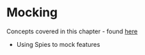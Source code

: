 # Mocking

Concepts covered in this chapter - found [here](https://quii.gitbook.io/learn-go-with-tests/go-fundamentals/mocking)

- Using Spies to mock features